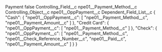 <?xml version="1.0" encoding="UTF-8"?>
<CustomMetadata xmlns="http://soap.sforce.com/2006/04/metadata" xmlns:xsi="http://www.w3.org/2001/XMLSchema-instance" xmlns:xsd="http://www.w3.org/2001/XMLSchema">
    <label>Payment</label>
    <protected>false</protected>
    <values>
        <field>Controlling_Field__c</field>
        <value xsi:type="xsd:string">npe01__Payment_Method__c</value>
    </values>
    <values>
        <field>Controlling_Object__c</field>
        <value xsi:type="xsd:string">npe01__OppPayment__c</value>
    </values>
    <values>
        <field>Dependent_Field_List__c</field>
        <value xsi:type="xsd:string">{
&quot;Cash&quot;: {
    &quot;npe01__OppPayment__c&quot;: [
      &quot;npe01__Payment_Method__c&quot;,
      &quot;npe01__Payment_Amount__c&quot;
    ]
  },
  &quot;Credit Card&quot;: {
    &quot;npe01__OppPayment__c&quot;: [
      &quot;npe01__Payment_Method__c&quot;
    ]
  },
&quot;Check&quot;: {
    &quot;npe01__OppPayment__c&quot;: [
      &quot;npe01__Payment_Method__c&quot;,
      &quot;npe01__Check_Reference_Number__c&quot;,
      &quot;npe01__Paid__c&quot;,
      &quot;npe01__Payment_Amount__c&quot;
    ]
  }
}</value>
    </values>
</CustomMetadata>
